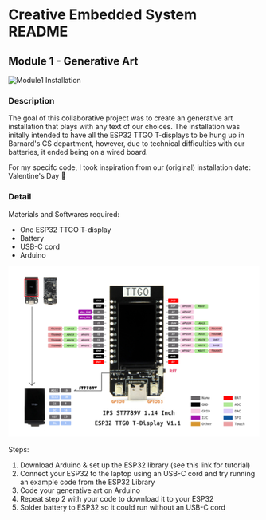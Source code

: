 # Creative Embedded System README

## Module 1 - Generative Art 

![Module1 Installation](images/module1_installation_1.jpeg)

### Description
The goal of this collaborative project was to create an generative art installation that plays with any text of our choices. The installation was initally intended to have all the ESP32 TTGO T-displays to be hung up in Barnard's CS department, however, due to technical difficulties with our batteries, it ended being on a wired board.

For my specifc code, I took inspiration from our (original) installation date: Valentine's Day &#x1F496;

### Detail

Materials and Softwares required:
- One ESP32 TTGO T-display
- Battery
- USB-C cord
- Arduino

![ESP32 TTGO T-display model](images/ESP32_TTGO_T-display.jpeg)

Steps:
1. Download Arduino & set up the ESP32 library (see this link for tutorial)
2. Connect your ESP32 to the laptop using an USB-C cord and try running an example code from the ESP32 Library
3. Code your generative art on Arduino 
4. Repeat step 2 with your code to download it to your ESP32
5. Solder battery to ESP32 so it could run without an USB-C cord

